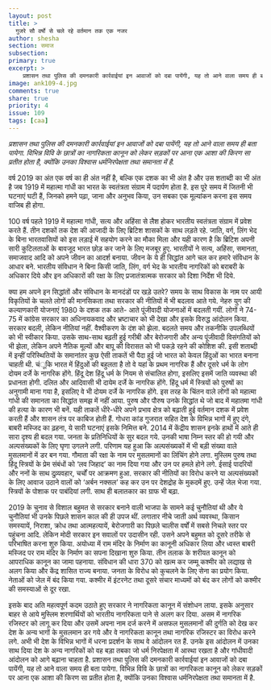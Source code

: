 ```yaml
---
layout: post
title: >
  गुजरे सौ वर्षो से चले रहे वर्तमान तक एक नजर
author: shesha
section: समाज
subsection:
primary: true
excerpt: >
    प्रशासन तथा पुलिस की दमनकारी कार्रवाईयां इन आवाजों को दबा पायेंगी, यह तो आने वाला समय ही बता पायेगा. विभिन्न विवि के छात्रों का नागरिकता कानून को लेकर सड़कों पर आना एक आशा की किरण सा प्रतीत होता है, क्योंकि उनका विश्वास धर्मनिरपेक्षता तथा समानता में है.  
image: ank109-4.jpg
comments: true
share: true
priority: 4
issue: 109
tags: [caa]
---
```


*प्रशासन तथा पुलिस की दमनकारी कार्रवाईयां इन आवाजों को दबा पायेंगी, यह तो आने वाला समय ही बता पायेगा. विभिन्न विवि के छात्रों का नागरिकता कानून को लेकर सड़कों पर आना एक आशा की किरण सा प्रतीत होता है, क्योंकि उनका विश्वास धर्मनिरपेक्षता तथा समानता में है.*

वर्ष 2019 का अंत एक वर्ष का ही अंत नहीं है, बल्कि एक दशक का भी अंत है और उस शताब्दी का भी अंत है जब 1919 में महात्मा गांधी का भारत के स्वतंत्रता संग्राम में पदार्पण होता है. इस पूरे समय में जितनी भी घटनाएं घटी हैं, जिनको हमने पढ़ा, जाना और अनुभव किया, उन सबका एक मूल्यांकन करना इस समय वाजिब ही होगा.

100 वर्ष पहले 1919 में महात्मा गांधी, सत्य और अहिंसा से लैश होकर भारतीय स्वतंत्रता संग्राम में प्रवेश करते हैं. तीन दशकों तक देश की आजादी के लिए ब्रिटिश शासकों के साथ लड़ते रहे. जाति, वर्ग, लिंग भेद के बिना भारतवासियों को इस लड़ाई में सहयोग करने का मौका मिला और यही कारण है कि ब्रिटिश अपनी सारी कुटिलताओं के बावजूद भारत छोड़ कर जाने के लिए मजबूर हुए. भारतीयों ने सत्य, अहिंसा, समानता, समाजवाद आदि को अपने जीवन का आदर्श बनाया. जीवन के ये ही सिद्धांत आगे चल कर हमारे संविधान के आधार बने. भारतीय संविधान ने बिना किसी जाति, लिंग, वर्ग भेद के भारतीय नागरिकों को बराबरी के अधिकार दिये और इन अधिकारों की रक्षा के लिए प्रजातंत्रात्मक सरकार को दिशा निर्देश भी दिये.

क्या हम अपने इन सिद्धांतों और संविधान के मानदंडों पर खड़े उतरे? समय के साथ विकास के नाम पर आयी विकृतियों के चलते लोगों की मानसिकता तथा सरकार की नीतियों में भी बदलाव आते गये. नेहरु युग की कल्याणकारी योजनाएं 1980 के दशक तक आते- आते पूंजीवादी योजनाओं में बदलती गयीं. लोगों ने 74-75 में कांग्रेस सरकार का अधिनायकवाद और भ्रष्टाचार को भी देखा और इसके विरुद्ध आंदोलन किया. सरकार बदली, लेकिन नीतियां नहीं. वैश्वीकरण के दंश को झेला. बदलते समय और तकनीकि उपलब्धियों को भी स्वीकार किया. उसके साथ-साथ बढ़ती हुई गरीबी और बेरोजगारी और अन्य पूंजीवादी विसंगतियों को भी झेला, लेकिन अपने नैतिक मूल्यों और बापू की विरासत को भी पकड़े रहने की कोशिश की.
इसी शताब्दी में इन्हीं परिस्थितियों के समानांतर कुछ ऐसी ताकतें भी पैदा हुई जो भारत को केवल हिंदुओं का भारत बनाना चाहती थी. चंूकि भारत में हिंदुओं की बहुलता है तो वे यहां के प्रथम नागरिक हैं और दूसरे धर्म के लोग दोयम दर्जे के नागरिक होंगे. हिंदू देश हिंदू धर्म के नियम से संचालित होगा, इसलिए इसमें जाति व्यवस्था की प्रधानता होगी. दलित और आदिवासी भी दायेम दर्जे के नागरिक होंगे. हिंदू धर्म में स्त्रियों को पुरुषों का अनुगामी माना गया है, इसलिए वे भी दोयम दर्जे के नागरिक होंगे. इस तरह के चिंतन वाले लोगों को महात्मा गांधी की समानता का सिद्धांत समझ में नहीं आया. पुरुष और पौरुष उनके सिद्धांत थे जो बाद में महातमा गांधी की हत्या के कारण भी बनें.
यही ताकतें धीरे-धीरे अपने प्रभाव क्षेत्र को बढ़ाती हुई वर्तमान दशक में प्रवेश करती हैं और शासन तंत्र पर काबिज होती हैं. गोधरा कांड गुजरात सहित देश के विभिन्न भागों में हुए दंगे, बाबरी मस्जिद का ढ़हना, ये सारी घटनाएं इसके निमित्त बने. 2014 में केंद्रीय शासन इनके हाथों में आते ही सारा दृश्य ही बदल गया. जनता के प्रतिनिधियों के सुर बदल गये. उनकी भाषा निम्न स्तर की हो गयी और अल्पसंख्यकों के लिए घृणा उगलने लगी. परिणाम यह हुआ कि अल्पसंख्यकों में भी बड़ी संख्या वाले मुसलमानों में डर बन गया. गौमाता की रक्षा के नाम पर मुसलमानों का लिंचिंग होने लगा. मुस्लिम पुरुष तथा हिंदू स्त्रियों के प्रेम संबंधों को ‘लव जिहाद’ का नाम दिया गया और उन पर हमले होने लगे. ईसाई पादरियों और ननों के साथ दुव्र्यवहार, चर्चों पर आक्रमण हुआ. सरकार की नीतियों का विरोध करने या अल्पसंख्यकों के लिए आवाज उठाने वालों को ‘अर्बन नक्सल’ कह कर उन पर देशद्रोह के मुकदमें हुए. उन्हें जेल भेजा गया. स्त्रियों के पोशाक पर पाबंदियां लगी. साथ ही बलातकार का ग्राफ भी बढ़ा.

2019 के चुनाव से विशाल बहुमत से सरकार बनाने वाली भाजपा के सामने कई चुनौतियां थी और ये चुनौतियां भी उनके पिछले शासन काल की ही उपज थीं. लगातार नीचे जाती अर्थ व्यवस्था, किसान समस्यायें, निराशा, क्रोध तथा आत्महत्यायें, बेरोजगारी का पिछले चालीस वर्षों में सबसे निचले स्तर पर पहुंचना आदि. लेकिन मोदी सरकार इन सवालों पर उदासीन रही. उसने अपने बहुमत को दूसरे तरीके से परिभाषित करना शुरु किया. अयोध्या में राम मंदिर के निर्माण का कानूनी अधिकार लिया और ध्वस्त बाबरी मस्जिद पर राम मंदिर के निर्माण का सपना दिखाना शुरु किया. तीन तलाक के शरीयत कानून को आपराधिक कानून का जामा पहनाया. संविधान की धारा 370 को खत्म कर जम्मू कश्मीर को लद्याख से अलग किया और केंद्र शासित राज्य बनाया. जनता के विरोध को कुचलने के लिए सेना का प्रयोग किया. नेताओं को जेल में बंद किया गया. कश्मीर में इंटरनेट तथा दूसरे संचार माध्यमों को बंद कर लोगों को कश्मीर की समस्याओं से दूर रखा.

इसके बाद अति महत्वपूर्ण कदम उठाते हुए सरकार ने नागरिकता कानून में संशोधन लाया. इसके अनुसार बाहर से आये मुस्लिम शरणार्थियों को भारतीय नागरिकता पाने से अलग कर दिया. असम में नागरिक रजिस्टर को लागू कर दिया और उसमें अपना नाम दर्ज करने में असफल मुसलमानों की दुर्गति को देख कर देश के अन्य भागों के मुसलमान डर गये और वे नागरिकता कानून तथा नागरिक रजिस्टर का विरोध करने लगे. अभी भी देश के विभिन्न भागों में धरना प्रदर्शन के साथ वे आंदोलन रत हैं. उनके इस आंदोलन में उनका साथ दिया देश के अन्य नागरिकों को वह बड़ा तबका जो धर्म निरपेक्षता में आस्था रखता है और गांधीवादी आंदोलन को आगे बढ़ाना चाहता है. प्रशासन तथा पुलिस की दमनकारी कार्रवाईयां इन आवाजों को दबा पायेंगी, यह तो आने वाला समय ही बता पायेगा. विभिन्न विवि के छात्रों का नागरिकता कानून को लेकर सड़कों पर आना एक आशा की किरण सा प्रतीत होता है, क्योंकि उनका विश्वास धर्मनिरपेक्षता तथा समानता में है.
